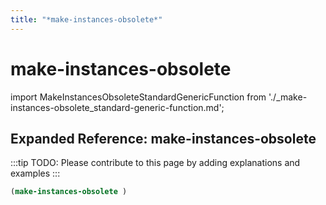 ```yaml
---
title: "*make-instances-obsolete*"
---
```


# make-instances-obsolete

import MakeInstancesObsoleteStandardGenericFunction from './_make-instances-obsolete_standard-generic-function.md';

<MakeInstancesObsoleteStandardGenericFunction />

## Expanded Reference: make-instances-obsolete

:::tip
TODO: Please contribute to this page by adding explanations and examples
:::

```lisp
(make-instances-obsolete )
```
